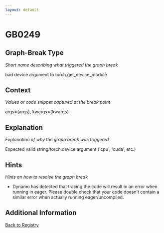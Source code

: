 ```yaml
---
layout: default
---
```

# GB0249

## Graph-Break Type
*Short name describing what triggered the graph break*

bad device argument to torch.get_device_module

## Context
*Values or code snippet captured at the break point*

args={args}, kwargs={kwargs}

## Explanation
*Explanation of why the graph break was triggered*

Expected valid string/torch.device argument ('cpu', 'cuda', etc.)

## Hints
*Hints on how to resolve the graph break*

- Dynamo has detected that tracing the code will result in an error when running in eager. Please double check that your code doesn't contain a similar error when actually running eager/uncompiled.


## Additional Information

<!-- ADDITIONAL INFORMATION START - Add custom information below this line -->

<!-- ADDITIONAL INFORMATION END -->

[Back to Registry](../index.html)
